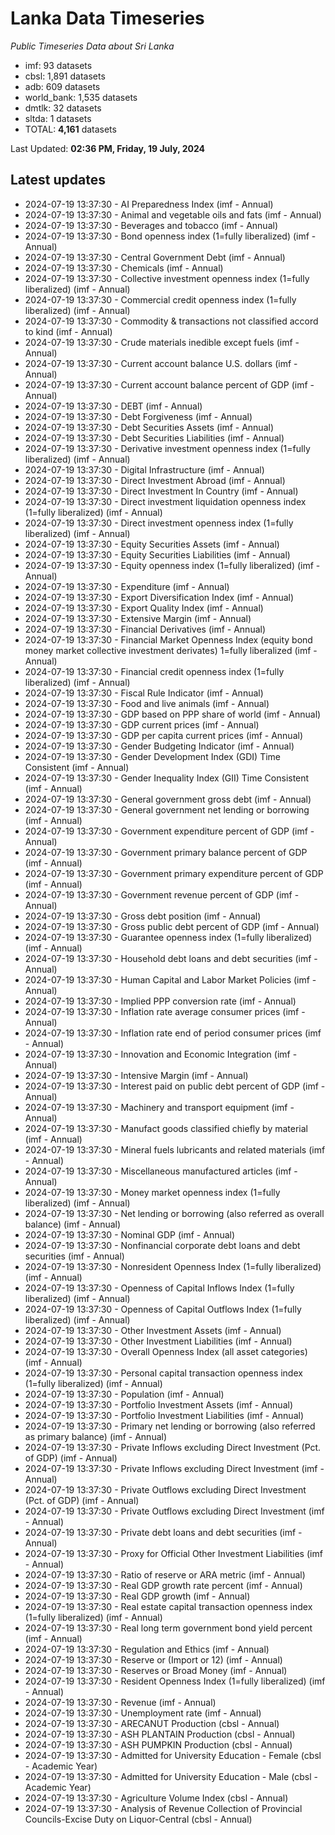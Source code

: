 # Lanka Data Timeseries
*Public Timeseries Data about Sri Lanka*

* imf: 93 datasets
* cbsl: 1,891 datasets
* adb: 609 datasets
* world_bank: 1,535 datasets
* dmtlk: 32 datasets
* sltda: 1 datasets
* TOTAL: **4,161** datasets

Last Updated: **02:36 PM, Friday, 19 July, 2024**

## Latest updates

* 2024-07-19 13:37:30 - AI Preparedness Index (imf - Annual)
* 2024-07-19 13:37:30 - Animal and vegetable oils and fats (imf - Annual)
* 2024-07-19 13:37:30 - Beverages and tobacco (imf - Annual)
* 2024-07-19 13:37:30 - Bond openness index (1=fully liberalized) (imf - Annual)
* 2024-07-19 13:37:30 - Central Government Debt (imf - Annual)
* 2024-07-19 13:37:30 - Chemicals (imf - Annual)
* 2024-07-19 13:37:30 - Collective investment openness index (1=fully liberalized) (imf - Annual)
* 2024-07-19 13:37:30 - Commercial credit openness index (1=fully liberalized) (imf - Annual)
* 2024-07-19 13:37:30 - Commodity & transactions not classified accord to kind (imf - Annual)
* 2024-07-19 13:37:30 - Crude materials inedible except fuels (imf - Annual)
* 2024-07-19 13:37:30 - Current account balance U.S. dollars (imf - Annual)
* 2024-07-19 13:37:30 - Current account balance percent of GDP (imf - Annual)
* 2024-07-19 13:37:30 - DEBT (imf - Annual)
* 2024-07-19 13:37:30 - Debt Forgiveness (imf - Annual)
* 2024-07-19 13:37:30 - Debt Securities Assets (imf - Annual)
* 2024-07-19 13:37:30 - Debt Securities Liabilities (imf - Annual)
* 2024-07-19 13:37:30 - Derivative investment openness index (1=fully liberalized) (imf - Annual)
* 2024-07-19 13:37:30 - Digital Infrastructure (imf - Annual)
* 2024-07-19 13:37:30 - Direct Investment Abroad (imf - Annual)
* 2024-07-19 13:37:30 - Direct Investment In Country (imf - Annual)
* 2024-07-19 13:37:30 - Direct investment liquidation openness index (1=fully liberalized) (imf - Annual)
* 2024-07-19 13:37:30 - Direct investment openness index (1=fully liberalized) (imf - Annual)
* 2024-07-19 13:37:30 - Equity Securities Assets (imf - Annual)
* 2024-07-19 13:37:30 - Equity Securities Liabilities (imf - Annual)
* 2024-07-19 13:37:30 - Equity openness index (1=fully liberalized) (imf - Annual)
* 2024-07-19 13:37:30 - Expenditure (imf - Annual)
* 2024-07-19 13:37:30 - Export Diversification Index (imf - Annual)
* 2024-07-19 13:37:30 - Export Quality Index (imf - Annual)
* 2024-07-19 13:37:30 - Extensive Margin (imf - Annual)
* 2024-07-19 13:37:30 - Financial Derivatives (imf - Annual)
* 2024-07-19 13:37:30 - Financial Market Openness Index (equity bond money market collective investment derivates) 1=fully liberalized (imf - Annual)
* 2024-07-19 13:37:30 - Financial credit openness index (1=fully liberalized) (imf - Annual)
* 2024-07-19 13:37:30 - Fiscal Rule Indicator (imf - Annual)
* 2024-07-19 13:37:30 - Food and live animals (imf - Annual)
* 2024-07-19 13:37:30 - GDP based on PPP share of world (imf - Annual)
* 2024-07-19 13:37:30 - GDP current prices (imf - Annual)
* 2024-07-19 13:37:30 - GDP per capita current prices (imf - Annual)
* 2024-07-19 13:37:30 - Gender Budgeting Indicator (imf - Annual)
* 2024-07-19 13:37:30 - Gender Development Index (GDI) Time Consistent (imf - Annual)
* 2024-07-19 13:37:30 - Gender Inequality Index (GII) Time Consistent (imf - Annual)
* 2024-07-19 13:37:30 - General government gross debt (imf - Annual)
* 2024-07-19 13:37:30 - General government net lending or borrowing (imf - Annual)
* 2024-07-19 13:37:30 - Government expenditure percent of GDP (imf - Annual)
* 2024-07-19 13:37:30 - Government primary balance percent of GDP (imf - Annual)
* 2024-07-19 13:37:30 - Government primary expenditure percent of GDP (imf - Annual)
* 2024-07-19 13:37:30 - Government revenue percent of GDP (imf - Annual)
* 2024-07-19 13:37:30 - Gross debt position (imf - Annual)
* 2024-07-19 13:37:30 - Gross public debt percent of GDP (imf - Annual)
* 2024-07-19 13:37:30 - Guarantee openness index (1=fully liberalized) (imf - Annual)
* 2024-07-19 13:37:30 - Household debt loans and debt securities (imf - Annual)
* 2024-07-19 13:37:30 - Human Capital and Labor Market Policies (imf - Annual)
* 2024-07-19 13:37:30 - Implied PPP conversion rate (imf - Annual)
* 2024-07-19 13:37:30 - Inflation rate average consumer prices (imf - Annual)
* 2024-07-19 13:37:30 - Inflation rate end of period consumer prices (imf - Annual)
* 2024-07-19 13:37:30 - Innovation and Economic Integration (imf - Annual)
* 2024-07-19 13:37:30 - Intensive Margin (imf - Annual)
* 2024-07-19 13:37:30 - Interest paid on public debt percent of GDP (imf - Annual)
* 2024-07-19 13:37:30 - Machinery and transport equipment (imf - Annual)
* 2024-07-19 13:37:30 - Manufact goods classified chiefly by material (imf - Annual)
* 2024-07-19 13:37:30 - Mineral fuels lubricants and related materials (imf - Annual)
* 2024-07-19 13:37:30 - Miscellaneous manufactured articles (imf - Annual)
* 2024-07-19 13:37:30 - Money market openness index (1=fully liberalized) (imf - Annual)
* 2024-07-19 13:37:30 - Net lending or borrowing (also referred as overall balance) (imf - Annual)
* 2024-07-19 13:37:30 - Nominal GDP (imf - Annual)
* 2024-07-19 13:37:30 - Nonfinancial corporate debt loans and debt securities (imf - Annual)
* 2024-07-19 13:37:30 - Nonresident Openness Index (1=fully liberalized) (imf - Annual)
* 2024-07-19 13:37:30 - Openness of Capital Inflows Index (1=fully liberalized) (imf - Annual)
* 2024-07-19 13:37:30 - Openness of Capital Outflows Index (1=fully liberalized) (imf - Annual)
* 2024-07-19 13:37:30 - Other Investment Assets (imf - Annual)
* 2024-07-19 13:37:30 - Other Investment Liabilities (imf - Annual)
* 2024-07-19 13:37:30 - Overall Openness Index (all asset categories) (imf - Annual)
* 2024-07-19 13:37:30 - Personal capital transaction openness index (1=fully liberalized) (imf - Annual)
* 2024-07-19 13:37:30 - Population (imf - Annual)
* 2024-07-19 13:37:30 - Portfolio Investment Assets (imf - Annual)
* 2024-07-19 13:37:30 - Portfolio Investment Liabilities (imf - Annual)
* 2024-07-19 13:37:30 - Primary net lending or borrowing (also referred as primary balance) (imf - Annual)
* 2024-07-19 13:37:30 - Private Inflows excluding Direct Investment (Pct. of GDP) (imf - Annual)
* 2024-07-19 13:37:30 - Private Inflows excluding Direct Investment (imf - Annual)
* 2024-07-19 13:37:30 - Private Outflows excluding Direct Investment (Pct. of GDP) (imf - Annual)
* 2024-07-19 13:37:30 - Private Outflows excluding Direct Investment (imf - Annual)
* 2024-07-19 13:37:30 - Private debt loans and debt securities (imf - Annual)
* 2024-07-19 13:37:30 - Proxy for Official Other Investment Liabilities (imf - Annual)
* 2024-07-19 13:37:30 - Ratio of reserve or ARA metric (imf - Annual)
* 2024-07-19 13:37:30 - Real GDP growth rate percent (imf - Annual)
* 2024-07-19 13:37:30 - Real GDP growth (imf - Annual)
* 2024-07-19 13:37:30 - Real estate capital transaction openness index (1=fully liberalized) (imf - Annual)
* 2024-07-19 13:37:30 - Real long term government bond yield percent (imf - Annual)
* 2024-07-19 13:37:30 - Regulation and Ethics (imf - Annual)
* 2024-07-19 13:37:30 - Reserve or (Import or 12) (imf - Annual)
* 2024-07-19 13:37:30 - Reserves or Broad Money (imf - Annual)
* 2024-07-19 13:37:30 - Resident Openness Index (1=fully liberalized) (imf - Annual)
* 2024-07-19 13:37:30 - Revenue (imf - Annual)
* 2024-07-19 13:37:30 - Unemployment rate (imf - Annual)
* 2024-07-19 13:37:30 - ARECANUT Production (cbsl - Annual)
* 2024-07-19 13:37:30 - ASH PLANTAIN Production (cbsl - Annual)
* 2024-07-19 13:37:30 - ASH PUMPKIN Production (cbsl - Annual)
* 2024-07-19 13:37:30 - Admitted for University Education - Female (cbsl - Academic Year)
* 2024-07-19 13:37:30 - Admitted for University Education - Male (cbsl - Academic Year)
* 2024-07-19 13:37:30 - Agriculture Volume Index (cbsl - Annual)
* 2024-07-19 13:37:30 - Analysis of Revenue Collection of Provincial Councils-Excise Duty on Liquor-Central (cbsl - Annual)
